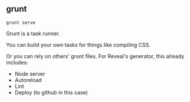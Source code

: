 ##  grunt

```
grunt serve
```

<p class="fragment">
	Grunt is a task runner.
</p>
<p class="fragment">
	You can build your own tasks for things like compiling CSS.
</p>
<p class="fragment">
	Or you can rely on others' grunt files. For Reveal's generator, this already includes:
	<ul>
		<li class="fragment">Node server</li>
		<li class="fragment">Autoreload</li>
		<li class="fragment">Lint</li>
		<li class="fragment">Deploy (to github in this case)</li>
	</ul>
</p>